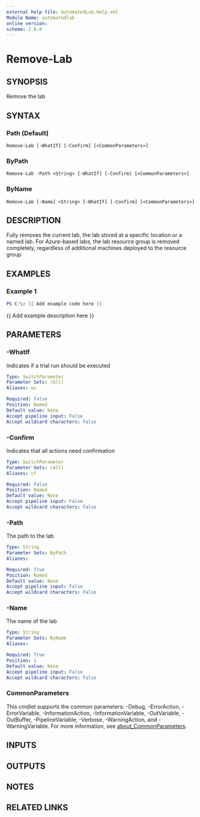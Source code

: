 ```yaml
---
external help file: AutomatedLab.Help.xml
Module Name: automatedlab
online version:
schema: 2.0.0
---
```


# Remove-Lab

## SYNOPSIS
Remove the lab

## SYNTAX

### Path (Default)
```
Remove-Lab [-WhatIf] [-Confirm] [<CommonParameters>]
```

### ByPath
```
Remove-Lab -Path <String> [-WhatIf] [-Confirm] [<CommonParameters>]
```

### ByName
```
Remove-Lab [-Name] <String> [-WhatIf] [-Confirm] [<CommonParameters>]
```

## DESCRIPTION
Fully removes the current lab, the lab stored at a specific location or a named lab.
For Azure-based labs, the lab resource group is removed completely, regardless of additional machines deployed to the resource group

## EXAMPLES

### Example 1
```powershell
PS C:\> {{ Add example code here }}
```

{{ Add example description here }}

## PARAMETERS

### -WhatIf
Indicates if a trial run should be executed

```yaml
Type: SwitchParameter
Parameter Sets: (All)
Aliases: wi

Required: False
Position: Named
Default value: None
Accept pipeline input: False
Accept wildcard characters: False
```

### -Confirm
Indicates that all actions need confirmation

```yaml
Type: SwitchParameter
Parameter Sets: (All)
Aliases: cf

Required: False
Position: Named
Default value: None
Accept pipeline input: False
Accept wildcard characters: False
```

### -Path
The path to the lab

```yaml
Type: String
Parameter Sets: ByPath
Aliases:

Required: True
Position: Named
Default value: None
Accept pipeline input: False
Accept wildcard characters: False
```

### -Name
The name of the lab

```yaml
Type: String
Parameter Sets: ByName
Aliases:

Required: True
Position: 1
Default value: None
Accept pipeline input: False
Accept wildcard characters: False
```

### CommonParameters
This cmdlet supports the common parameters: -Debug, -ErrorAction, -ErrorVariable, -InformationAction, -InformationVariable, -OutVariable, -OutBuffer, -PipelineVariable, -Verbose, -WarningAction, and -WarningVariable. For more information, see [about_CommonParameters](http://go.microsoft.com/fwlink/?LinkID=113216).

## INPUTS

## OUTPUTS

## NOTES

## RELATED LINKS
